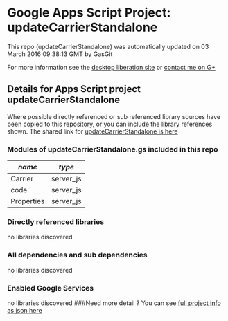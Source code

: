 # Google Apps Script Project: updateCarrierStandalone
This repo (updateCarrierStandalone) was automatically updated on 03 March 2016 09:38:13 GMT by GasGit

For more information see the [desktop liberation site](http://ramblings.mcpher.com/Home/excelquirks/drivesdk/gettinggithubready "desktop liberation") or [contact me on G+](https://plus.google.com/+BruceMcpherson "Bruce McPherson - GDE")
## Details for Apps Script project updateCarrierStandalone
Where possible directly referenced or sub referenced library sources have been copied to this repository, or you can include the library references shown. 
The shared link for [updateCarrierStandalone is here](https://script.google.com/d/1suyFHt71EsNkDZ50MXnO9crizFDkLtkXad4_V3yPMWKv69WlT7rjfp5a/edit?usp=sharing "open in the GAS IDE")

### Modules of updateCarrierStandalone.gs included in this repo
*name*|*type*
--- | --- 
Carrier| server_js
code| server_js
Properties| server_js
### Directly referenced libraries
no libraries discovered
### All dependencies and sub dependencies
no libraries discovered
### Enabled Google Services
no libraries discovered
###Need more detail ?
You can see [full project info as json here](info.json)
